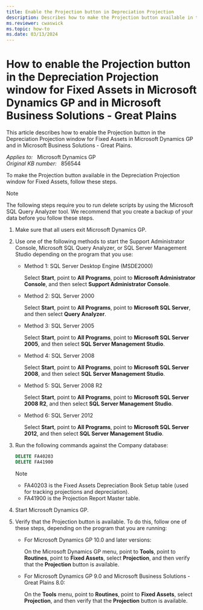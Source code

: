 ```yaml
---
title: Enable the Projection button in Depreciation Projection
description: Describes how to make the Projection button available in the Depreciation Projection window for Fixed Assets.
ms.reviewer: cwaswick
ms.topic: how-to
ms.date: 03/13/2024
---
```

# How to enable the Projection button in the Depreciation Projection window for Fixed Assets in Microsoft Dynamics GP and in Microsoft Business Solutions - Great Plains

This article describes how to enable the Projection button in the Depreciation Projection window for Fixed Assets in Microsoft Dynamics GP and in Microsoft Business Solutions - Great Plains.

_Applies to:_ &nbsp; Microsoft Dynamics GP  
_Original KB number:_ &nbsp; 856544

To make the Projection button available in the Depreciation Projection window for Fixed Assets, follow these steps.

> [!NOTE]
> The following steps require you to run delete scripts by using the Microsoft SQL Query Analyzer tool. We recommend that you create a backup of your data before you follow these steps.

1. Make sure that all users exit Microsoft Dynamics GP.
2. Use one of the following methods to start the Support Administrator Console, Microsoft SQL Query Analyzer, or SQL Server Management Studio depending on the program that you use:

   - Method 1: SQL Server Desktop Engine (MSDE2000)

     Select **Start**, point to **All Programs**, point to **Microsoft Administrator Console**, and then select **Support Administrator Console**.
   - Method 2: SQL Server 2000

     Select **Start**, point to **All Programs**, point to **Microsoft SQL Server**, and then select **Query Analyzer**.
   - Method 3: SQL Server 2005

     Select **Start**, point to **All Programs**, point to **Microsoft SQL Server 2005**, and then select **SQL Server Management Studio**.
   - Method 4: SQL Server 2008

     Select **Start**, point to **All Programs**, point to **Microsoft SQL Server 2008**, and then select **SQL Server Management Studio**.
   - Method 5: SQL Server 2008 R2

     Select **Start**, point to **All Programs**, point to **Microsoft SQL Server 2008 R2**, and then select **SQL Server Management Studio**.
   - Method 6: SQL Server 2012

     Select **Start**, point to **All Programs**, point to **Microsoft SQL Server 2012**, and then select **SQL Server Management Studio**.
3. Run the following commands against the Company database:

    ```sql
    DELETE FA40203
    DELETE FA41900
    ```

    > [!NOTE]
    >
    > - FA40203 is the Fixed Assets Depreciation Book Setup table (used for tracking projections and depreciation).
    > - FA41900 is the Projection Report Master table.

4. Start Microsoft Dynamics GP.
5. Verify that the Projection button is available. To do this, follow one of these steps, depending on the program that you are running:
   - For Microsoft Dynamics GP 10.0 and later versions:

     On the Microsoft Dynamics GP menu, point to **Tools**, point to **Routines**, point to **Fixed Assets**, select **Projection**, and then verify that the **Projection** button is available.
   - For Microsoft Dynamics GP 9.0 and Microsoft Business Solutions - Great Plains 8.0:

      On the **Tools** menu, point to **Routines**, point to **Fixed Assets**, select **Projection**, and then verify that the **Projection** button is available.
